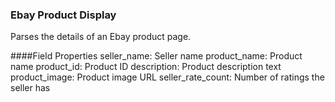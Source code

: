 ### Ebay Product Display
Parses the details of an Ebay product page.

####Field Properties
    seller_name: Seller name
    product_name: Product name
    product_id: Product ID
    description: Product description text
    product_image: Product image URL
    seller_rate_count: Number of ratings the seller has

